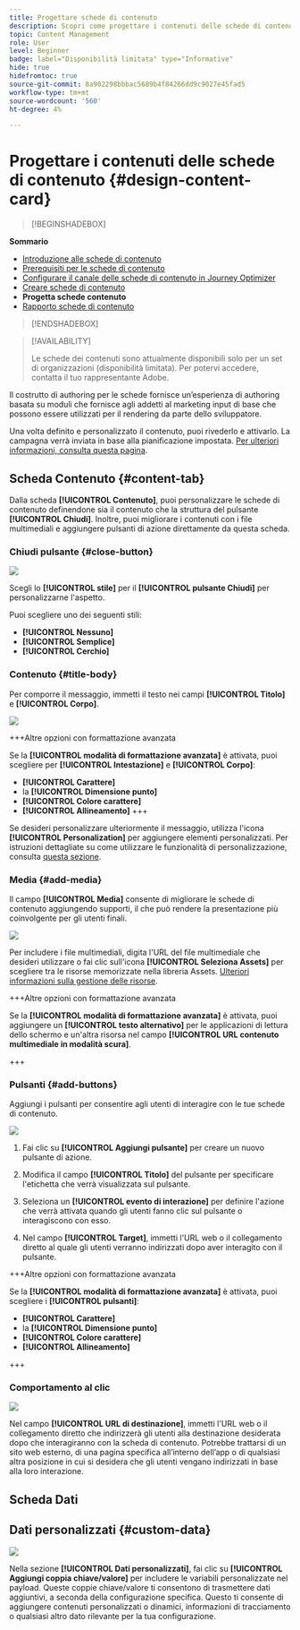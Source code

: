 ```yaml
---
title: Progettare schede di contenuto
description: Scopri come progettare i contenuti delle schede di contenuto
topic: Content Management
role: User
level: Beginner
badge: label="Disponibilità limitata" type="Informative"
hide: true
hidefromtoc: true
source-git-commit: 8a902298bbbac5689b4f84266dd9c9027e45fad5
workflow-type: tm+mt
source-wordcount: '560'
ht-degree: 4%

---
```


# Progettare i contenuti delle schede di contenuto {#design-content-card}

>[!BEGINSHADEBOX]

**Sommario**

* [Introduzione alle schede di contenuto](get-started-content-card.md)
* [Prerequisiti per le schede di contenuto](content-card-configuration-prereq.md)
* [Configurare il canale delle schede di contenuto in Journey Optimizer](content-card-configuration.md)
* [Creare schede di contenuto](create-content-card.md)
* **Progetta schede contenuto**
* [Rapporto schede di contenuto](content-card-report.md)

>[!ENDSHADEBOX]

>[!AVAILABILITY]
>
>Le schede dei contenuti sono attualmente disponibili solo per un set di organizzazioni (disponibilità limitata). Per potervi accedere, contatta il tuo rappresentante Adobe.

Il costrutto di authoring per le schede fornisce un’esperienza di authoring basata su moduli che fornisce agli addetti al marketing input di base che possono essere utilizzati per il rendering da parte dello sviluppatore.

Una volta definito e personalizzato il contenuto, puoi rivederlo e attivarlo. La campagna verrà inviata in base alla pianificazione impostata. [Per ulteriori informazioni, consulta questa pagina](../campaigns/review-activate-campaign.md).

## Scheda Contenuto {#content-tab}

Dalla scheda **[!UICONTROL Contenuto]**, puoi personalizzare le schede di contenuto definendone sia il contenuto che la struttura del pulsante **[!UICONTROL Chiudi]**. Inoltre, puoi migliorare i contenuti con i file multimediali e aggiungere pulsanti di azione direttamente da questa scheda.

### Chiudi pulsante {#close-button}

![](assets/content-card-design-1.png)

Scegli lo **[!UICONTROL stile]** per il **[!UICONTROL pulsante Chiudi]** per personalizzarne l&#39;aspetto.

Puoi scegliere uno dei seguenti stili:

* **[!UICONTROL Nessuno]**
* **[!UICONTROL Semplice]**
* **[!UICONTROL Cerchio]**

### Contenuto {#title-body}

Per comporre il messaggio, immetti il testo nei campi **[!UICONTROL Titolo]** e **[!UICONTROL Corpo]**.

![](assets/content-card-design-2.png)

+++Altre opzioni con formattazione avanzata

Se la **[!UICONTROL modalità di formattazione avanzata]** è attivata, puoi scegliere per **[!UICONTROL Intestazione]** e **[!UICONTROL Corpo]**:

* **[!UICONTROL Carattere]**
* la **[!UICONTROL Dimensione punto]**
* **[!UICONTROL Colore carattere]**
* **[!UICONTROL Allineamento]**
+++

Se desideri personalizzare ulteriormente il messaggio, utilizza l&#39;icona **[!UICONTROL Personalization]** per aggiungere elementi personalizzati. Per istruzioni dettagliate su come utilizzare le funzionalità di personalizzazione, consulta [questa sezione](../personalization/personalize.md).

### Media {#add-media}

Il campo **[!UICONTROL Media]** consente di migliorare le schede di contenuto aggiungendo supporti, il che può rendere la presentazione più coinvolgente per gli utenti finali.

![](assets/content-card-design-3.png)

Per includere i file multimediali, digita l&#39;URL del file multimediale che desideri utilizzare o fai clic sull&#39;icona **[!UICONTROL Seleziona Assets]** per scegliere tra le risorse memorizzate nella libreria Assets. [Ulteriori informazioni sulla gestione delle risorse](../content-management/assets.md).

+++Altre opzioni con formattazione avanzata

Se la **[!UICONTROL modalità di formattazione avanzata]** è attivata, puoi aggiungere un **[!UICONTROL testo alternativo]** per le applicazioni di lettura dello schermo e un&#39;altra risorsa nel campo **[!UICONTROL URL contenuto multimediale in modalità scura]**.

+++

### Pulsanti {#add-buttons}

Aggiungi i pulsanti per consentire agli utenti di interagire con le tue schede di contenuto.

![](assets/content-card-design-4.png)

1. Fai clic su **[!UICONTROL Aggiungi pulsante]** per creare un nuovo pulsante di azione.

1. Modifica il campo **[!UICONTROL Titolo]** del pulsante per specificare l&#39;etichetta che verrà visualizzata sul pulsante.

1. Seleziona un **[!UICONTROL evento di interazione]** per definire l&#39;azione che verrà attivata quando gli utenti fanno clic sul pulsante o interagiscono con esso.

1. Nel campo **[!UICONTROL Target]**, immetti l&#39;URL web o il collegamento diretto al quale gli utenti verranno indirizzati dopo aver interagito con il pulsante.

+++Altre opzioni con formattazione avanzata

Se la **[!UICONTROL modalità di formattazione avanzata]** è attivata, puoi scegliere i **[!UICONTROL pulsanti]**:

* **[!UICONTROL Carattere]**
* la **[!UICONTROL Dimensione punto]**
* **[!UICONTROL Colore carattere]**
* **[!UICONTROL Allineamento]**

+++

### Comportamento al clic

![](assets/content-card-design-5.png)

Nel campo **[!UICONTROL URL di destinazione]**, immetti l&#39;URL web o il collegamento diretto che indirizzerà gli utenti alla destinazione desiderata dopo che interagiranno con la scheda di contenuto. Potrebbe trattarsi di un sito web esterno, di una pagina specifica all’interno dell’app o di qualsiasi altra posizione in cui si desidera che gli utenti vengano indirizzati in base alla loro interazione.

## Scheda Dati

## Dati personalizzati {#custom-data}

![](assets/content-card-design-6.png)

Nella sezione **[!UICONTROL Dati personalizzati]**, fai clic su **[!UICONTROL Aggiungi coppia chiave/valore]** per includere le variabili personalizzate nel payload. Queste coppie chiave/valore ti consentono di trasmettere dati aggiuntivi, a seconda della configurazione specifica. Questo ti consente di aggiungere contenuti personalizzati o dinamici, informazioni di tracciamento o qualsiasi altro dato rilevante per la tua configurazione.

